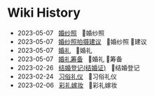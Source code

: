 # Wiki History

- 2023-05-07&nbsp;&nbsp; [婚纱照](/0006_婚纱照)&nbsp;&nbsp; :bookmark:婚纱照
- 2023-05-07&nbsp;&nbsp; [婚纱照拍摄建议](/0007_婚纱照_建议)&nbsp;&nbsp; :bookmark:婚纱照 :bookmark:建议
- 2023-05-07&nbsp;&nbsp; [婚礼](/0008_婚礼)&nbsp;&nbsp; :bookmark:婚礼
- 2023-05-07&nbsp;&nbsp; [婚礼筹备](/0009_婚礼_筹备)&nbsp;&nbsp; :bookmark:婚礼 :bookmark:筹备
- 2023-02-26&nbsp;&nbsp; [结婚登记(结婚证)](/0005_结婚登记)&nbsp;&nbsp; :bookmark:结婚登记
- 2023-02-24&nbsp;&nbsp; [习俗礼仪](/0003_习俗礼仪)&nbsp;&nbsp; :bookmark:习俗礼仪
- 2023-02-06&nbsp;&nbsp; [彩礼嫁妆](/0004_彩礼嫁妆)&nbsp;&nbsp; :bookmark:彩礼嫁妆
